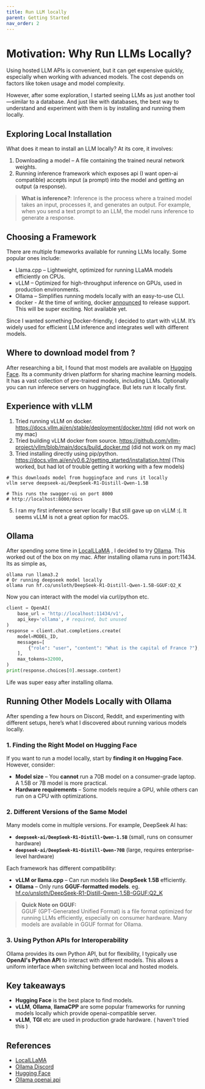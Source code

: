 ```yaml
---
title: Run LLM locally
parent: Getting Started
nav_order: 2
---
```


# Motivation: Why Run LLMs Locally?
Using hosted LLM APIs is convenient, but it can get expensive quickly, especially when working with advanced models. The cost depends on factors like token usage and model complexity.

However, after some exploration, I started seeing LLMs as just another tool—similar to a database. And just like with databases, the best way to understand and experiment with them is by installing and running them locally.

## Exploring Local Installation
What does it mean to install an LLM locally? At its core, it involves:

1. Downloading a model – A file containing the trained neural network weights.
2. Running inference framework which exposes api (I want open-ai compatible) accepts input (a prompt) into the model and getting an output (a response).

> **What is inference?**: 
> Inference is the process where a trained model takes an input, processes it, and generates an output. For example, when you send a text prompt to an LLM, the model runs inference to generate a response.

## Choosing a Framework
There are multiple frameworks available for running LLMs locally. Some popular ones include:
- Llama.cpp – Lightweight, optimized for running LLaMA models efficiently on CPUs.
- vLLM – Optimized for high-throughput inference on GPUs, used in production environments.
- Ollama – Simplifies running models locally with an easy-to-use CLI. 
- docker - At the time of writing, docker [announced](https://www.docker.com/llm/) to release support. This will be super exciting. Not available yet. 

Since I wanted something Docker-friendly, I decided to start with vLLM. It’s widely used for efficient LLM inference and integrates well with different models.

## Where to download model from ?
After researching a bit, I found that most models are available on [Hugging Face](https://huggingface.co/). Its a 
community driven platform for sharing machine learning models. It has a vast collection of pre-trained models, including LLMs.
Optionally you can run inferece servers on huggingface. But lets run it locally first.

## Experience with vLLM
1. Tried running vLLM on docker. https://docs.vllm.ai/en/stable/deployment/docker.html (did not work on my mac)
2. Tried building vLLM docker from source. https://github.com/vllm-project/vllm/blob/main/docs/build_docker.md (did not work on my mac)
3. Tried installing directly using pip/python. https://docs.vllm.ai/en/v0.6.2/getting_started/installation.html (This worked, but had lot of trouble getting it working with a few models)


```shell
# This downloads model from huggingface and runs it locally
vllm serve deepseek-ai/DeepSeek-R1-Distill-Qwen-1.5B

# This runs the swagger-ui on port 8000
# http://localhost:8000/docs
```

5. I ran my first inference server locally ! But still gave up on vLLM :(. It seems vLLM is not a great option for macOS.

## Ollama
After spending some time in [LocalLLaMA](https://www.reddit.com/r/LocalLLaMA/) , I decided to try [Ollama](https://ollama.ai/).
This worked out of the box on my mac. After installing ollama runs in port:11434. Its as simple as,

```shell
ollama run llama3.2
# Or running deepseek model locally
ollama run hf.co/unsloth/DeepSeek-R1-Distill-Qwen-1.5B-GGUF:Q2_K
```

Now you can interact with the model via curl/python etc.
```python
client = OpenAI(
    base_url = 'http://localhost:11434/v1',
    api_key='ollama', # required, but unused
)
response = client.chat.completions.create(
    model=MODEL_ID,
    messages=[
        {"role": "user", "content": "What is the capital of France ?"},
    ],
    max_tokens=32000,
)
print(response.choices[0].message.content)
```
Life was super easy after installing ollama.

## Running Other Models Locally with Ollama  

After spending a few hours on Discord, Reddit, and experimenting with different setups, here’s what I discovered about running various models locally.  

### 1. Finding the Right Model on Hugging Face  
If you want to run a model locally, start by **finding it on Hugging Face**. However, consider:  
- **Model size** – You **cannot** run a 70B model on a consumer-grade laptop. A 1.5B or 7B model is more practical.  
- **Hardware requirements** – Some models require a GPU, while others can run on a CPU with optimizations.  

### 2. Different Versions of the Same Model  
Many models come in multiple versions. For example, DeepSeek AI has:  
- **`deepseek-ai/DeepSeek-R1-Distill-Qwen-1.5B`** (small, runs on consumer hardware)  
- **`deepseek-ai/DeepSeek-R1-Distill-Qwen-70B`** (large, requires enterprise-level hardware)  

Each framework has different compatibility:  
- **vLLM or llama.cpp** – Can run models like **DeepSeek 1.5B** efficiently.  
- **Ollama** – Only runs **GGUF-formatted models**.  eg. [hf.co/unsloth/DeepSeek-R1-Distill-Qwen-1.5B-GGUF:Q2_K](https://huggingface.co/unsloth/DeepSeek-R1-Distill-Qwen-1.5B-GGUF)

> **Quick Note on GGUF:**  
> GGUF (GPT-Generated Unified Format) is a file format optimized for running LLMs efficiently, especially on consumer hardware. Many models are available in GGUF format for Ollama.  

### 3. Using Python APIs for Interoperability  
Ollama provides its own Python API, but for flexibility, I typically use **OpenAI's Python API** to interact with different models. This allows a uniform interface when switching between local and hosted models.

## Key takeaways
- **Hugging Face** is the best place to find models.
- **vLLM**, **Ollama**, **llamaCPP** are some popular frameworks for running models locally which provide openai-compatible server.
- **vLLM**, **TGI** etc are used in production grade hardware. ( haven't tried this )

## References
- [LocalLLaMA](https://www.reddit.com/r/LocalLLaMA/)
- [Ollama Discord](https://discord.com/invite/ollama)
- [Hugging Face](https://huggingface.co/)
- [Ollama openai api](https://ollama.com/blog/openai-compatibility)